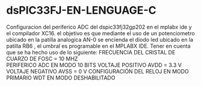 # dsPIC33FJ-EN-LENGUAGE-C
Configuracion del periferico ADC del dspic33fj32gp202 en el mplabx ide y el compilador XC16.
el objetivo es que mediante el uso de un potenciometro ubicado en la patilla analogica AN-0
se encienda el diodo led ubicado en la patilla RB6 , el umbral es programable en el MPLABX IDE.
Tener en cuenta que se ha hecho uso de lo siguiente:
FRECUENCIA DEL CRISTAL DE CUARZO DE FOSC = 10 MHZ  
PERIFERICO ADC EN MODO 10 BITS
VOLTAJE POSITIVO AVDD = 3.3 V
VOLTAJE NEGATIVO AVSS = 0 V
CONFIGURACIÓN DEL RELOJ EN MODO PRIMARIO
WDT EN MODO DESHABILITADO

